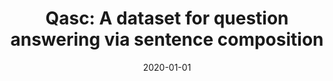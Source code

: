 ---
title: "Qasc: A dataset for question answering via sentence composition"
collection: publications
permalink: /publication/2020-01-01-Qasc-A-dataset-for-question-answering-via-sentence-composition
date: 2020-01-01
venue: 'Proceedings of the AAAI Conference on Artificial Intelligence'
---